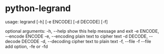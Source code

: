 # python-legrand

usage: legrand [-h] [-e ENCODE] [-d DECODE] [-f]

optional arguments:
  -h, --help            show this help message and exit
  -e ENCODE, --encode ENCODE
                        -e, --encoding plain text to cipher text
  -d DECODE, --decode DECODE
                        -d, --decoding cipher text to plain text
  -f, --file            -f --file add option, -fe or -fd
